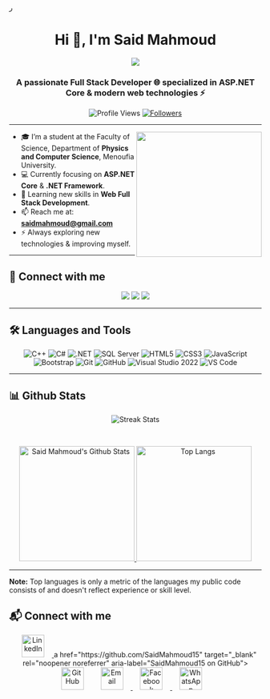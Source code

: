 ر<h1 align="center">Hi 👋, I'm Said Mahmoud</h1>

<!-- Typing SVG -->
<p align="center">
  <a href="https://github.com/DenverCoder1/readme-typing-svg">
    <img src="https://readme-typing-svg.herokuapp.com/?lines=Full-Stack%20Web%20Developer;Always%20learning%20new%20things.&font=Fira%20Code&center=true&width=500&height=50&color=0E75B6&vCenter=true&size=28&pause=1000">
  </a>
</p>

<h3 align="center">A passionate Full Stack Developer 🌐 specialized in ASP.NET Core & modern web technologies ⚡</h3>

<p align="center"> 
    <img src="https://komarev.com/ghpvc/?username=saidmahmoud&label=Profile%20views&color=0e75b6&style=flat" alt="Profile Views" />
    <a href="https://github.com/saidmahmoud?tab=followers" target="_blank" rel="noopener noreferrer">
        <img src="https://img.shields.io/github/followers/saidmahmoud?label=Followers" alt="Followers" />
    </a>
</p>

---

<img align="right" src="https://user-images.githubusercontent.com/63050133/156676671-d5b2e362-97d4-4404-9447-dd71ddfea82f.gif" width=250px/>

- 🎓 I’m a student at the Faculty of Science, Department of **Physics and Computer Science**, Menoufia University.  
- 💻 Currently focusing on **ASP.NET Core** & **.NET Framework**.  
- 🌱 Learning new skills in **Web Full Stack Development**.  
- 📫 Reach me at: **saidmahmoud@gmail.com**  
- ⚡ Always exploring new technologies & improving myself.  

---

## 📩 Connect with me
<p align="center">
    <a href="mailto:saidmahmoud@gmail.com" title="Gmail"><img src="https://img.shields.io/badge/gmail-%23F05033.svg?style=for-the-badge&logo=gmail&logoColor=white"/></a>  
    <a href="https://www.facebook.com/" title="Facebook"><img src="https://img.shields.io/badge/Facebook-%231877F2.svg?style=for-the-badge&logo=Facebook&logoColor=white"/></a>
    <a href="https://linkedin.com/in/" title="LinkedIn" target="_blank">
        <img src="https://img.shields.io/badge/linkedin-%230077B5.svg?style=for-the-badge&logo=linkedin&logoColor=white"/>
    </a>
</p>

---

## 🛠 Languages and Tools
<p align="center">
<img src="https://img.shields.io/badge/C++-%2300599C.svg?style=for-the-badge&logo=c%2B%2B&logoColor=white" alt="C++"/>
<img src="https://img.shields.io/badge/C%23-%23239120.svg?style=for-the-badge&logo=c-sharp&logoColor=white" alt="C#"/>
<img src="https://img.shields.io/badge/.NET-%23512BD4.svg?style=for-the-badge&logo=dotnet&logoColor=white" alt=".NET"/>
<img src="https://img.shields.io/badge/SQL%20Server-%23CC2927.svg?style=for-the-badge&logo=microsoft-sql-server&logoColor=white" alt="SQL Server"/>
<img src="https://img.shields.io/badge/html5-%23E34F26.svg?style=for-the-badge&logo=html5&logoColor=white" alt="HTML5"/>
<img src="https://img.shields.io/badge/css3-%23157122B6.svg?style=for-the-badge&logo=css3&logoColor=white" alt="CSS3"/>
<img src="https://img.shields.io/badge/JavaScript-%23F7DF1E.svg?style=for-the-badge&logo=javascript&logoColor=black" alt="JavaScript"/>
<img src="https://img.shields.io/badge/Bootstrap-%23563D7C.svg?style=for-the-badge&logo=bootstrap&logoColor=white" alt="Bootstrap"/>
<img src="https://img.shields.io/badge/git-%23F05033.svg?style=for-the-badge&logo=git&logoColor=white" alt="Git"/>
<img src="https://img.shields.io/badge/GitHub-181717?style=for-the-badge&logo=github&logoColor=white" alt="GitHub"/>
<img src="https://img.shields.io/badge/Visual%20Studio%202022-5C2D91.svg?style=for-the-badge&logo=visual-studio&logoColor=white" alt="Visual Studio 2022"/>
<img src="https://img.shields.io/badge/Visual%20Studio%20Code-0078d7.svg?style=for-the-badge&logo=visual-studio-code&logoColor=white" alt="VS Code"/>
</p>

---

## 📊 Github Stats
<p align="center">
  <img src="https://github-readme-streak-stats.herokuapp.com/?user=saidmahmoud&theme=tokyonight_duo" alt="Streak Stats"/>
</p>
<br/>
<p align="center">
  <a href="https://github.com/anuraghazra/github-readme-stats">
    <img alt="Said Mahmoud's Github Stats" src="https://github-readme-stats.vercel.app/api?username=saidmahmoud&show_icons=true&count_private=true&locale=en&theme=tokyonight&layout=compact" height="230px"/>
  </a>
  <img src="https://github-readme-stats.vercel.app/api/top-langs?username=saidmahmoud&langs_count=10&show_icons=true&locale=en&theme=tokyonight" alt="Top Langs" height="230px"/>
</p>

---

<b>Note:</b> Top languages is only a metric of the languages my public code consists of and doesn't reflect experience or skill level.
## 📬 Connect with me  

<p align="center">
  <a href="https://www.linkedin.com/in/said-mahmoud-02231224b" target="_blank">
    <img src="https://raw.githubusercontent.com/rahul-jha98/rahul-jha98/561d474902b59c7429ec22bb73e225696c27b202/assets/linkedin.svg" alt="LinkedIn" width="45" hspace="15"/>
  </a>
a href="https://github.com/SaidMahmoud15" target="_blank" rel="noopener noreferrer" aria-label="SaidMahmoud15 on GitHub">
  <img src="https://cdn-icons-png.flaticon.com/512/25/25231.png" alt="GitHub" width="45" style="margin-right:15px;">
</a>
  <a href="mailto:saidascli88@gmail.com" target="_blank">
    <img src="https://cdn-icons-png.flaticon.com/512/732/732200.png" alt="Email" width="45" hspace="15"/>
  </a>
  <a href="https://www.facebook.com/share/19WLx7Y33n/" target="_blank">
    <img src="https://cdn-icons-png.flaticon.com/512/733/733547.png" alt="Facebook" width="45" hspace="15"/>
  </a>
  <a href="https://wa.me/201552913524" target="_blank">
    <img src="https://cdn-icons-png.flaticon.com/512/733/733585.png" alt="WhatsApp" width="45" hspace="15"/>
  </a>
</p>


